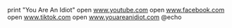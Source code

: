 print "You Are An Idiot"
open www.youtube.com
open www.facebook.com
open www.tiktok.com
open www.youareanidiot.com
@echo
